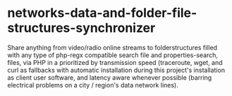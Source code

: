 # networks-data-and-folder-file-structures-synchronizer
Share anything from video/radio online streams to folderstructures filled with any type of php-regx compatible search file and properties-search, files, via PHP in a prioritized by transmission speed (traceroute, wget, and curl as fallbacks with automatic installation during this project's installation as client user software, and latency aware whenever possible (barring electrical problems on a city / region's data network lines).

